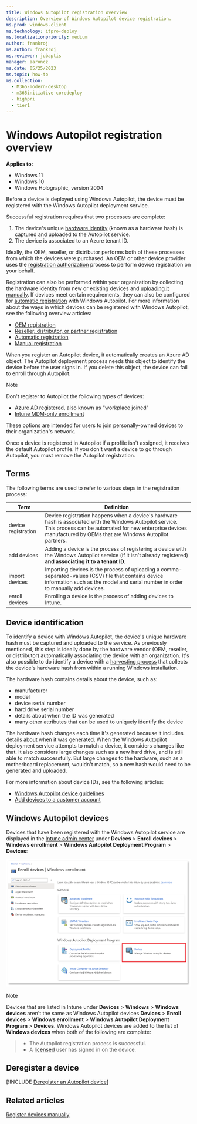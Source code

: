 ```yaml
---
title: Windows Autopilot registration overview
description: Overview of Windows Autopilot device registration.
ms.prod: windows-client
ms.technology: itpro-deploy
ms.localizationpriority: medium
author: frankroj
ms.author: frankroj
ms.reviewer: jubaptis
manager: aaroncz
ms.date: 05/25/2023
ms.topic: how-to
ms.collection: 
  - M365-modern-desktop
  - m365initiative-coredeploy
  - highpri
  - tier1
---
```


# Windows Autopilot registration overview

**Applies to:**

- Windows 11
- Windows 10
- Windows Holographic, version 2004

Before a device is deployed using Windows Autopilot, the device must be registered with the Windows Autopilot deployment service.

Successful registration requires that two processes are complete:

1. The device's unique [hardware identity](#device-identification) (known as a hardware hash) is captured and uploaded to the Autopilot service.
1. The device is associated to an Azure tenant ID.

Ideally, the OEM, reseller, or distributor performs both of these processes from which the devices were purchased. An OEM or other device provider uses the [registration authorization](registration-auth.md) process to perform device registration on your behalf.

Registration can also be performed within your organization by collecting the hardware identity from new or existing devices and [uploading it manually](manual-registration.md). If devices meet certain requirements, they can also be configured for [automatic registration](automatic-registration.md) with Windows Autopilot. For more information about the ways in which devices can be registered with Windows Autopilot, see the following overview articles:

- [OEM registration](oem-registration.md)
- [Reseller, distributor, or partner registration](partner-registration.md)
- [Automatic registration](automatic-registration.md)
- [Manual registration](manual-registration.md)

When you register an Autopilot device, it automatically creates an Azure AD object. The Autopilot deployment process needs this object to identify the device before the user signs in. If you delete this object, the device can fail to enroll through Autopilot.

> [!NOTE]
>
> Don't register to Autopilot the following types of devices:
>
> - [Azure AD registered](/azure/active-directory/devices/concept-azure-ad-register), also known as "workplace joined"
> - [Intune MDM-only enrollment](/mem/intune/enrollment/windows-enrollment-methods#user-self-enrollment-in-intune)
>
> These options are intended for users to join personally-owned devices to their organization's network.

Once a device is registered in Autopilot if a profile isn't assigned, it receives the default Autopilot profile. If you don't want a device to go through Autopilot, you must remove the Autopilot registration.

## Terms

The following terms are used to refer to various steps in the registration process:

| Term | Definition |
| --- | --- |
| device registration | Device registration happens when a device's hardware hash is associated with the Windows Autopilot service. This process can be automated for new enterprise devices manufactured by OEMs that are Windows Autopilot partners. |
| add devices | Adding a device is the process of registering a device with the Windows Autopilot service (if it isn't already registered) **and associating it to a tenant ID**. |
| import devices | Importing devices is the process of uploading a comma-separated-values (CSV) file that contains device information such as the model and serial number in order to manually add devices. |
| enroll devices | Enrolling a device is the process of adding devices to Intune. |

## Device identification

To identify a device with Windows Autopilot, the device's unique hardware hash must be captured and uploaded to the service. As previously mentioned, this step is ideally done by the hardware vendor (OEM, reseller, or distributor) automatically associating the device with an organization. It's also possible to do identify a device with a [harvesting process](add-devices.md) that collects the device's hardware hash from within a running Windows installation.

The hardware hash contains details about the device, such as:

- manufacturer
- model
- device serial number
- hard drive serial number
- details about when the ID was generated
- many other attributes that can be used to uniquely identify the device

The hardware hash changes each time it's generated because it includes details about when it was generated. When the Windows Autopilot deployment service attempts to match a device, it considers changes like that. It also considers large changes such as a new hard drive, and is still able to match successfully. But large changes to the hardware, such as a motherboard replacement, wouldn't match, so a new hash would need to be generated and uploaded.

For more information about device IDs, see the following articles:

- [Windows Autopilot device guidelines](autopilot-device-guidelines.md)
- [Add devices to a customer account](/partner-center/autopilot)

## Windows Autopilot devices

Devices that have been registered with the Windows Autopilot service are displayed in the [Intune admin center](https://go.microsoft.com/fwlink/?linkid=2109431) under **Devices** > **Enroll devices** > **Windows enrollment** > **Windows Autopilot Deployment Program** > **Devices**:

![Autopilot devices](images/ap-devices.png)

> [!NOTE]
>
> Devices that are listed in Intune under **Devices** > **Windows** > **Windows devices** aren't the same as Windows Autopilot devices **Devices** > **Enroll devices** > **Windows enrollment** > **Windows Autopilot Deployment Program** > **Devices**. Windows Autopilot devices are added to the list of **Windows devices** when both of the following are complete:

> - The Autopilot registration process is successful.
> - A [licensed](licensing-requirements.md) user has signed in on the device.

## Deregister a device

[!INCLUDE [Deregister an Autopilot device](includes/deregister-autopilot-device.md)]

## Related articles

[Register devices manually](add-devices.md)
